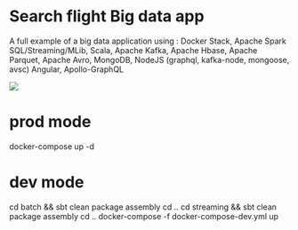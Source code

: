 # Search flight Big data app

A full example of a big data application using : Docker Stack, Apache Spark SQL/Streaming/MLib, Scala, Apache Kafka, Apache Hbase, Apache Parquet, Apache Avro, MongoDB, NodeJS (graphql, kafka-node, mongoose, avsc) Angular, Apollo-GraphQL

<img src='https://image.ibb.co/gWkqc6/search_flight.png'/>

# prod mode
docker-compose up -d

# dev mode 
cd batch && sbt clean package assembly
cd ..
cd streaming && sbt clean package assembly
cd ..
docker-compose -f docker-compose-dev.yml up
